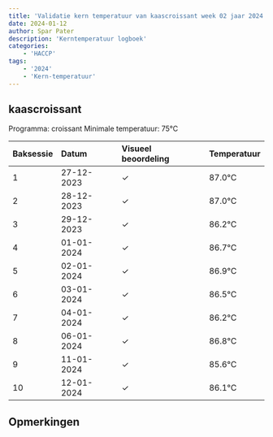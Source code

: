 ```yaml
---
title: 'Validatie kern temperatuur van kaascroissant week 02 jaar 2024'
date: 2024-01-12
author: Spar Pater
description: 'Kerntemperatuur logboek'
categories:
    - 'HACCP'
tags:
    - '2024'
    - 'Kern-temperatuur'
---
```


## kaascroissant

Programma: croissant
Minimale temperatuur: 75°C

| Baksessie | Datum | Visueel beoordeling | Temperatuur |
|:---|:---|:---|:---|
| 1 | 27-12-2023 | &check; | 87.0°C |
| 2 | 28-12-2023 | &check; | 87.0°C |
| 3 | 29-12-2023 | &check; | 86.2°C |
| 4 | 01-01-2024 | &check; | 86.7°C |
| 5 | 02-01-2024 | &check; | 86.9°C |
| 6 | 03-01-2024 | &check; | 86.5°C |
| 7 | 04-01-2024 | &check; | 86.2°C |
| 8 | 06-01-2024 | &check; | 86.8°C |
| 9 | 11-01-2024 | &check; | 85.6°C |
| 10 | 12-01-2024 | &check; | 86.1°C |

## Opmerkingen


